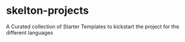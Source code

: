 # skelton-projects
A Curated collection of Starter Templates to kickstart the project for the different languages
